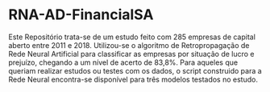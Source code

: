 # RNA-AD-FinancialSA

Este Repositório trata-se de um estudo feito com 285 empresas de capital aberto entre 2011 e 2018. 
Utilizou-se o algoritmo de Retropropagação de Rede Neural Artificial para classificar as empresas por situação de lucro e prejuízo, chegando a um nível de acerto de 83,8%.
Para aqueles que queriam realizar estudos ou testes com os dados, o script construido para a Rede Neural encontra-se disponível para três modelos testados no estudo.

